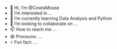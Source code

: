 - 👋 Hi, I’m @CowisMouse
- 👀 I’m interested in ...
- 🌱 I’m currently learning Data Analysis and Python
- 💞️ I’m looking to collaborate on ...
- 📫 How to reach me ...
- 😄 Pronouns: ...
- ⚡ Fun fact: ...

<!---
CowisMouse/CowisMouse is a ✨ special ✨ repository because its `README.md` (this file) appears on your GitHub profile.
You can click the Preview link to take a look at your changes.
--->

